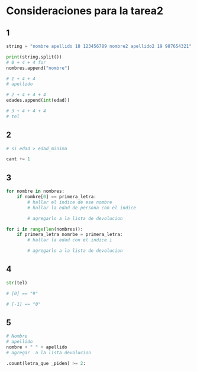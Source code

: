 
# Consideraciones para la tarea2

## 1
``` python
string = "nombre apellido 18 123456789 nombre2 apellido2 19 987654321"

print(string.split())
# 0 + 4 + 4 for
nombres.append("nombre")

# 1 + 4 + 4
# apellido

# 2 + 4 + 4 + 4
edades.append(int(edad))

# 3 + 4 + 4 + 4
# tel
```
## 2
``` python
# si edad > edad_minima

cant += 1
```
## 3
``` python
for nombre in nombres:
    if nombre[0] == primera_letra:
        # hallar el indice de ese nombre
        # hallar la edad de persona con el indice

        # agregarlo a la lista de devolucion

for i in range(len(nombres)):
    if primera_letra nomrbe = primera_letra:
        # hallar la edad con el indice i

        # agregarlo a la lista de devolucion
```
## 4
``` python
str(tel)

# [0] == "9"

# [-1] == "0"
```
## 5
``` python
# Nombre
# apellido
nombre + " " + apellido
# agregar  a la lista devolucion

.count(letra_que _piden) >= 2:
```
